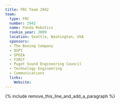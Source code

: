 ```yaml
---
title: FRC Team 2942
team:
  type: FRC
  number: 2942
  name: Panda Robotics
  rookie_year: 2009
  location: Seattle, Washington, USA
  sponsors:
  - The Boeing Company
  - OSPI
  - SPEEA
  - FIRST
  - Puget Sound Engineering Council
  - Technology Engineering
  - Communications
  links:
    Website:
---
```


{% include remove_this_line_and_add_a_paragraph %}